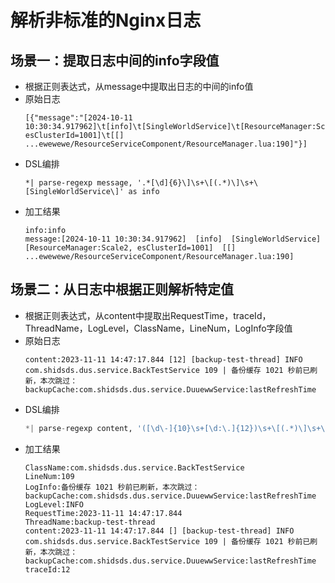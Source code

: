 # 解析非标准的Nginx日志
## 场景一：提取日志中间的info字段值
* 根据正则表达式，从message中提取出日志的中间的info值
* 原始日志
  ```
  [{"message":"[2024-10-11 10:30:34.917962]\t[info]\t[SingleWorldService]\t[ResourceManager:Scale2, esClusterId=1001]\t[[]     ...ewewewe/ResourceServiceComponent/ResourceManager.lua:190]"}]
  ```
* DSL编排
  ```
  *| parse-regexp message, '.*[\d]{6}\]\s+\[(.*)\]\s+\[SingleWorldService\]' as info
  ```
* 加工结果
  ```
  info:info
  message:[2024-10-11 10:30:34.917962]	[info]	[SingleWorldService]	[ResourceManager:Scale2, esClusterId=1001]	[[]     ...ewewewe/ResourceServiceComponent/ResourceManager.lua:190]
  ```
## 场景二：从日志中根据正则解析特定值
* 根据正则表达式，从content中提取出RequestTime，traceId，ThreadName，LogLevel，ClassName，LineNum，LogInfo字段值
* 原始日志
  ```
  content:2023-11-11 14:47:17.844 [12] [backup-test-thread] INFO com.shidsds.dus.service.BackTestService 109 | 备份缓存 1021 秒前已刷新，本次跳过：backupCache:com.shidsds.dus.service.DuuewwService:lastRefreshTime
  ```
* DSL编排
  ```python
  *| parse-regexp content, '([\d\-]{10}\s+[\d:\.]{12})\s+\[(.*)\]\s+\[([^[\]]+)\]\s+([\S]+)\s+([\S]+)\s+([\d]+)\s+\|\s+(.*)' as RequestTime,traceId,ThreadName,LogLevel,ClassName,LineNum,LogInfo
  ```
* 加工结果
  ```
  ClassName:com.shidsds.dus.service.BackTestService
  LineNum:109
  LogInfo:备份缓存 1021 秒前已刷新，本次跳过：backupCache:com.shidsds.dus.service.DuuewwService:lastRefreshTime
  LogLevel:INFO
  RequestTime:2023-11-11 14:47:17.844
  ThreadName:backup-test-thread
  content:2023-11-11 14:47:17.844 [] [backup-test-thread] INFO com.shidsds.dus.service.BackTestService 109 | 备份缓存 1021 秒前已刷新，本次跳过：backupCache:com.shidsds.dus.service.DuuewwService:lastRefreshTime
  traceId:12
  ```
